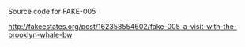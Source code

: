 Source code for FAKE-005

http://fakeestates.org/post/162358554602/fake-005-a-visit-with-the-brooklyn-whale-bw

